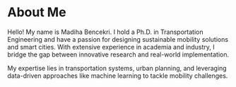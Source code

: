 <!DOCTYPE html>
<html lang="en">
<head>
  <meta charset="UTF-8">
  <meta name="viewport" content="width=device-width, initial-scale=1.0">
  <meta name="description" content="Learn more about Madiha Bencekri, a Ph.D. researcher with expertise in transportation engineering, sustainable mobility, and smart city planning.">
  <title>About Me - Madiha Bencekri</title>
  <link rel="stylesheet" href="assets/css/styles.css">
  <script src="https://kit.fontawesome.com/a076d05399.js" crossorigin="anonymous"></script> <!-- Font Awesome for icons -->
</head>
<body>
  <!-- Main Content -->
  <div class="main-content">
    <h1>About Me</h1>
    <p>
      Hello! My name is Madiha Bencekri. I hold a Ph.D. in Transportation Engineering and have a passion for designing sustainable mobility solutions and smart cities. With extensive experience in academia and industry, I bridge the gap between innovative research and real-world implementation.
    </p>
    <p>
      My expertise lies in transportation systems, urban planning, and leveraging data-driven approaches like machine learning to tackle mobility challenges.
    </p>
  </div>

  <!-- JavaScript for Sidebar Toggle -->
  <script>
    const sidebarToggle = document.querySelector('.sidebar-toggle');
    const sidebar = document.querySelector('.sidebar');
    sidebarToggle.addEventListener('click', () => {
      sidebar.classList.toggle('active');
    });
  </script>
</body>
</html>
